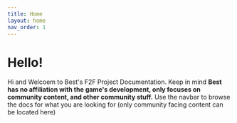 ```yaml
---
title: Home
layout: home
nav_order: 1
---
```


# Hello!
Hi and Welcoem to Best's F2F Project Documentation. Keep in mind **Best has no affiliation with the game's development, only focuses on community content, and other community stuff.**
Use the navbar to browse the docs for what you are looking for (only community facing content can be located here)

[Fears to Fathom Discord]: https://discord.gg/fears-to-fathom
[Website for things]: https://bestleaks.github.io/f2f-projects
